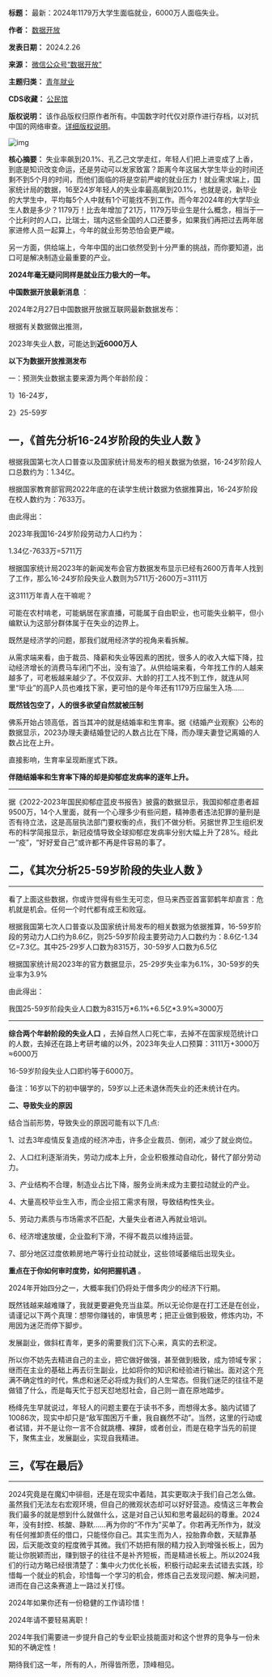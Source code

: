 

**标题：** 最新：2024年1179万大学生面临就业，6000万人面临失业。  

**作者：** [数据开放](https://chinadigitaltimes.net/space/数据开放)  

**发表日期：** 2024.2.26  

**来源：** [微信公众号“数据开放”](https://web.archive.org/web/https://mp.weixin.qq.com/s/9iQYAi471bkTWRGvuGxTzA)  

**主题归类：** [青年就业](https://chinadigitaltimes.net/space/青年就业)  

**CDS收藏：** [公民馆](https://chinadigitaltimes.net/space/%E5%85%AC%E6%B0%91%E9%A6%86)  

**版权说明：** 该作品版权归原作者所有。中国数字时代仅对原作进行存档，以对抗中国的网络审查。[详细版权说明](https://chinadigitaltimes.net/chinese/copyright)。


![img](https://chinadigitaltimes.net/chinese/files/2024/02/post-705418-65dcf17fb9bcc.)


**核心摘要：** 失业率飙到20.1%、孔乙己文学走红，年轻人们把上进变成了上香，到底是知识改变命运，还是劳动可以发家致富？距离今年这届大学生毕业的时间还剩不到5个月的时间，而他们面临的将是空前严峻的就业压力！就业需求端上，国家统计局的数据，16至24岁年轻人的失业率最高飙到20.1%，也就是说，新毕业的大学生中，平均每5个人中就有1个可能找不到工作。而今年2024年的大学毕业生人数是多少？1179万！比去年增加了21万，1179万毕业生是什么概念，相当于一个比利时的人口，比瑞士，瑞内这些全国的人口还要多，如果我们再把过去两年居家进修人员一起算上，今年的就业形势恐怕会更严峻。


另一方面，供给端上，今年中国的出口依然受到十分严重的挑战，而你要知道，出口可是解决制造业最重要的产业。


**2024年毫无疑问同样是就业压力极大的一年。** 


**中国数据开放最新消息** ：


2024年2月27日中国数据开放据互联网最新数据发布：


根据有关数据做出推测，


2023年失业人数，可能达到**近6000万人** 


**以下为数据开放推测发布** 


一：预测失业数据主要来源为两个年龄阶段：


1》16-24岁，


2》25-59岁


一，《**首先分析16-24岁阶段的失业人数** 》
-------------------------


根据我国第七次人口普查以及国家统计局发布的相关数据为依据，16-24岁阶段人口总数约为：1.34亿。


根据国家教育部官网2022年底的在读学生统计数据为依据推算出，16-24岁阶段在校人数约为：7633万。


由此得出：


2023年我国16-24岁阶段劳动力人口约为：


1.34亿-7633万=5711万


根据国家统计局2023年的新闻发布会官方数据发布显示已经有2600万青年人找到了工作，那么16-24岁阶段失业人数则为5711万-2600万=3111万


这3111万年青人在干嘛呢？


可能在农村啃老，可能蜗居在家直播，可能属于自由职业，也可能失业躺平，但小编默认为这部分群体属于在失业的边界上。


既然是经济学的问题，那我们就用经济学的视角来看拆解。


从需求端来看，由于裁员、降薪和失业等因素的困扰，很多人的收入大幅下降，拉动经济增长的消费马车闭门不出，没有油了。从供给端来看，今年找工作的人越来越多了，可老板越来越少了。不仅双非、大龄的打工人找不到工作，就连从阿里“毕业”的高P人员也难找下家，更可怕的是今年还有1179万应届生入场……


**既然钱包空了，人的很多欲望自然就被压制** 


佛系开始占领高低，首当其冲的就是结婚率和生育率。据《结婚产业观察》公布的数据显示，2023办理夫妻结婚登记的人数占比在下降，而办理夫妻登记离婚的人数占比在上升。


直接影响，生育率呈现断崖式下跌。


**伴随结婚率和生育率下降的却是抑郁症发病率的逐年上升。** 




---


据《2022-2023年国民抑郁症蓝皮书报告》披露的数据显示，我国抑郁症患者超9500万，14个人里面，就有一个心理多少有些问题，精神患者违法犯罪的量刑是否有待立法，这是高层执法部门要权衡的点，我们不做分析。另据世界卫生组织发布的科学简报显示，新冠疫情导致全球抑郁症发病率分别大幅上升了28%。经此一“疫”，“好好爱自己”或许都不再是件容易的事了。


二，《**其次分析25-59岁阶段的失业人数** 》
-------------------------




---


看了上面这些数据，你或许觉得有些生无可恋，但马来西亚首富郭鹤年却直言：危机就是机会。任何一个时代都有成王和败寇。


根据我国第七次人口普查以及国家统计局发布的相关数据为依据推算，16-59岁阶段的劳动力人口约为8.6亿，则25-59岁阶段主要劳动力人口数约为：8.6亿-1.34亿=7.3亿。其中25-29岁人口数为8315万，30-59岁人口数为6.5亿


根据国家统计局2023年的官方数据显示，25-29岁失业率为6.1%，30-59岁的失业率为3.9%


由此得出：


我国25-59岁阶段失业人口数为8315万\*6.1%+6.5亿\*3.9%≈3000万




---


**综合两个年龄阶段的失业人口** ，去掉自然人口死亡率，去掉不在国家规范统计口的人数，去掉还在路上考研考编的以外，2023年失业人口预算：3111万+3000万≈6000万


16-59岁阶段失业人口即约等于6000万。


备注：16岁以下的初中辍学的，59岁以上还未退休而失业的还未统计在内。


**二、导致失业的原因** 


结合当前形势，导致失业的原因可能有以下几点:


1、过去3年疫情反复造成的经济冲击，许多企业裁员、倒闭，减少了就业岗位。


2、人口红利逐渐消失，劳动力成本上升，企业积极推动自动化，替代了部分劳动力。


3、产业结构不合理，制造业占比下降，服务业尚未成为主要拉动就业的产业。


4、大量高校毕业生入市，而企业招工需求有限，导致结构性失业。


5、劳动力素质与市场需求不匹配，大量失业者进入再就业培训。


6、经济增速放缓，企业盈利下滑，不得不裁员以维持运营。


7、部分地区过度依赖房地产等行业拉动就业，这些领域萎缩后出现失业。


**重点在于你如何审时度势，如何把握机遇** 。


2024年开始四分之一，大概率我们仍将处于僧多肉少的经济下行期。


既然钱越来越难赚了，我就更要避免充当韭菜。所以无论你是在打工还是在创业，请谨记以下两个真理：想带你赚钱的，审慎思考；把正业做到极致，修炼内功，不用因为迷茫而停下脚步。


发展副业，做斜杠青年，更多的需要我们沉下心来，真实的去积淀。


所以你不妨先去精进自己的主业，把它做好做强，甚至做到极致，成为领域专家；继而在主业的基础上再去衍生副业，比如将你的知识和经验进行输出。面对这个充满不确定性的时代，焦虑和迷茫必将成为我们的人生常态。但我们迷茫的往往不是做错了什么，而是每天忙于怼天怼地怼社会，自己则一直在原地踏步。


杨绛先生早就说过，年轻人的问题主要在于读书不多，而想得太多。脑内试错了10086次，现实中却只是“敌军围困万千重，我自巍然不动”。当然，这里的行动或者试错，并不是让你一言不合就跳槽、裸辞，或者创业，而是在稳字当先的前提下，聚焦主业，发展副业，实现自我精进。


三，《写在最后》
--------




---


2024究竟是在魔幻中徘徊，还是在现实中着陆，其实更取决于我们自己怎么做。虽然我们无法左右宏观环境，但自己的微观状态却可以好好营造。疫情这三年教会我们最多的就是想到什么就做什么，这是对自己认知和思考最起码的尊重。2024年，没有封控、核酸、静默……再为你的“不作为”买单了。你若再无所作为，就没有任何推卸责任的借口，只能怪你自己。其实生而为人，投胎靠命数，天赋靠基因，后天能改变的程度微乎其微。我们不妨把有限的精力投入到增强长板上，因为能让你脱颖而出，赚到银子的往往不是补齐短板，而是精进长板上。所以2024我们的行动方略已经很清楚了：集中火力优化长板，积极行动起来去试错去实践，珍惜每一个就业的机会，珍惜每一个学习的机会，修炼自己去发现问题、解决问题，进而在自己这条赛道上一路过关打怪。


2024年如果你还有一份稳健的工作请珍惜！


2024年请不要轻易离职！


2024年我们需要进一步提升自己的专业职业技能面对和这个世界的竞争与一份未知的不确定性！


期待我们这一年，所有的人，所得皆所愿，顶峰相见。


